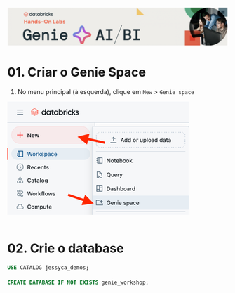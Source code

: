 <img src="https://raw.githubusercontent.com/Databricks-BR/genie_ai_bi/main/images/header_genie.png">

# 01. Criar o Genie Space

1. No menu principal (à esquerda), clique em `New` > `Genie space`

<img src="https://raw.githubusercontent.com/jessycalunna/genie_workshop/main/images/genie_01.png"><br><br>

# 02. Crie o database
``` sql
USE CATALOG jessyca_demos;

CREATE DATABASE IF NOT EXISTS genie_workshop;

